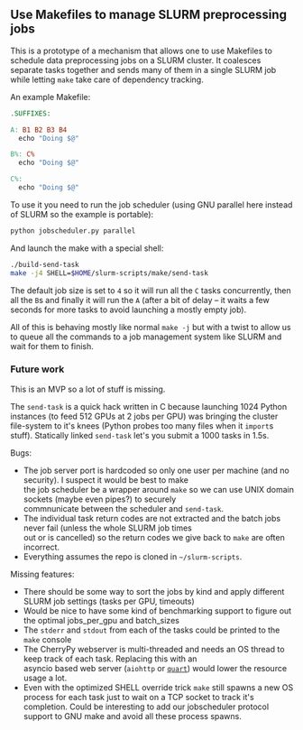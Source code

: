 ## Use Makefiles to manage SLURM preprocessing jobs

This is a prototype of a mechanism that allows one to use Makefiles to schedule data preprocessing jobs on a SLURM
cluster. It coalesces separate tasks together and sends many of them in a single SLURM job while letting `make` take
care of dependency tracking.

An example Makefile:
```makefile
.SUFFIXES:

A: B1 B2 B3 B4
  echo "Doing $@"

B%: C%
  echo "Doing $@"

C%:
  echo "Doing $@"
```

To use it you need to run the job scheduler (using GNU parallel here instead of SLURM so the example is portable):

```bash
python jobscheduler.py parallel
```

And launch the make with a special shell:
```bash
./build-send-task
make -j4 SHELL=$HOME/slurm-scripts/make/send-task
```

The default job size is set to `4` so it will run all the `C` tasks concurrently, then all the `B`s and finally it will
run the `A` (after a bit of delay – it waits a few seconds for more tasks to avoid launching a mostly empty job).

All of this is behaving mostly like normal `make -j` but with a twist to allow us to queue all the commands to a job
management system like SLURM and wait for them to finish.

### Future work

This is an MVP so a lot of stuff is missing.

The `send-task` is a quick hack written in C because launching 1024 Python instances (to feed 512 GPUs at 2 jobs per GPU)
was bringing the cluster file-system to it's knees (Python probes too many files when it `import`s stuff). Statically
linked `send-task` let's you submit a 1000 tasks in 1.5s.

Bugs:

- The job server port is hardcoded so only one user per machine (and no security). I suspect it would be best to make  
  the job scheduler be a wrapper around `make` so we can use UNIX domain sockets (maybe even pipes?) to securely  
  commnunicate between the scheduler and `send-task`.
- The individual task return codes are not extracted and the batch jobs never fail (unless the whole SLURM job times  
  out or is cancelled) so the return codes we give back to `make` are often incorrect.
- Everything assumes the repo is cloned in `~/slurm-scripts`.

Missing features:

- There should be some way to sort the jobs by kind and apply different SLURM job settings (tasks per GPU, timeouts)
- Would be nice to have some kind of benchmarking support to figure out the optimal jobs_per_gpu and batch_sizes
- The `stderr` and `stdout` from each of the tasks could be printed to the `make` console
- The CherryPy webserver is multi-threaded and needs an OS thread to keep track of each task. Replacing this with an  
  asyncio based web server (`aiohttp` or [`quart`](https://github.com/pallets/quart)) would lower the resource usage a lot.
- Even with the optimized SHELL override trick `make` still spawns a new OS process for each task just to wait on a TCP
  socket to track it's completion. Could be interesting to add our jobscheduler protocol support to GNU make and
  avoid all these process spawns.
